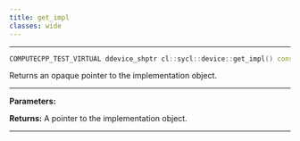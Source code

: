 ```yaml
---
title: get_impl
classes: wide
---
```



---

```cpp
COMPUTECPP_TEST_VIRTUAL ddevice_shptr cl::sycl::device::get_impl() const
```


Returns an opaque pointer to the implementation object. 


---
**Parameters:**

**Returns:** A pointer to the implementation object. 

---

